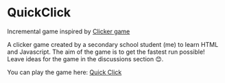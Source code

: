 # QuickClick
Incremental game inspired by [Clicker game](https://www.tetralark.com/ClickerJs/)

A clicker game created by a secondary school student (me) to learn HTML and Javascript. The aim of the game is to get the fastest run possible! Leave ideas for the game in the discussions section &#128522;.

You can play the game here:
[Quick Click](https://quickclickgame.github.io/quickclick/)
